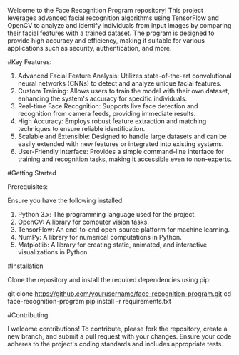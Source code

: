 Welcome to the Face Recognition Program repository! This project leverages advanced facial recognition algorithms using TensorFlow and OpenCV to analyze and identify individuals from input images by comparing their facial features with a trained dataset. The program is designed to provide high accuracy and efficiency, making it suitable for various applications such as security, authentication, and more.

#Key Features:

1. Advanced Facial Feature Analysis: Utilizes state-of-the-art convolutional neural networks (CNNs) to detect and analyze unique facial features.
2. Custom Training: Allows users to train the model with their own dataset, enhancing the system's accuracy for specific individuals.
3. Real-time Face Recognition: Supports live face detection and recognition from camera feeds, providing immediate results.
4. High Accuracy: Employs robust feature extraction and matching techniques to ensure reliable identification.
5. Scalable and Extensible: Designed to handle large datasets and can be easily extended with new features or integrated into existing systems.
6. User-Friendly Interface: Provides a simple command-line interface for training and recognition tasks, making it accessible even to non-experts.

#Getting Started

Prerequisites:

Ensure you have the following installed:

1. Python 3.x: The programming language used for the project.
2. OpenCV: A library for computer vision tasks.
3. TensorFlow: An end-to-end open-source platform for machine learning.
4. NumPy: A library for numerical computations in Python.
5. Matplotlib: A library for creating static, animated, and interactive visualizations in Python

#Installation

Clone the repository and install the required dependencies using pip:

git clone https://github.com/yourusername/face-recognition-program.git
cd face-recognition-program
pip install -r requirements.txt

#Contributing:

I welcome contributions! To contribute, please fork the repository, create a new branch, and submit a pull request with your changes. Ensure your code adheres to the project's coding standards and includes appropriate tests.
